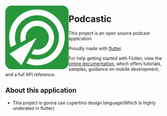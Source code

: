 <p align="center">
  <img align="left" width="200" height="200" src="https://raw.githubusercontent.com/sababuvercetti/podcastic/main/assets/icon/icon.png">
</p>


# Podcastic



This project is an open source podcast application

Proudly made with [flutter](https://flutter.dev/docs).

For help getting started with Flutter, view the
[online documentation](https://flutter.dev/docs), which offers tutorials,
samples, guidance on mobile development, and a full API reference.

## About this application

- This project is gonna use cupertino design language(Which is highly underated in flutter)
